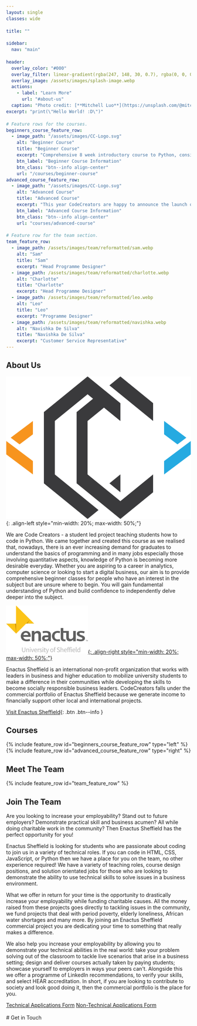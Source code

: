 ```yaml
---
layout: single
classes: wide

title: ""

sidebar:
  nav: "main"

header:
  overlay_color: "#000"
  overlay_filter: linear-gradient(rgba(247, 148, 30, 0.7), rgba(0, 0, 0, 0.7), rgba(37, 170, 225, 0.7))
  overlay_image: /assets/images/splash-image.webp
  actions:
    - label: "Learn More"
      url: "#about-us"
  caption: "Photo credit: [**Mitchell Luo**](https://unsplash.com/@mitchel3uo) | [**Original Image**](https://unsplash.com/photos/FWoq_ldWlNQ) | [**Licence**](https://unsplash.com/license)"
excerpt: "print(\"Hello World! :D\")"

# Feature rows for the courses.
beginners_course_feature_row:
  - image_path: "/assets/images/CC-Logo.svg"
    alt: "Beginner Course"
    title: "Beginner Course"
    excerpt: "Comprehensive 8 week introductory course to Python, consisting of a 1 hour lecture followed by a 1 hour seminar each week. Content covered includes Data Types and Structures, Control Flow, Functions, Modules and File Handling, with a certificate of recognition upon completion. Ideal for those with no prior experience who wish to gain a basic understanding of beginners Python and Programming. All sessions are recorded and they will be accessible by students who miss a session. The sessions are held on Sundays at 1pm, and are open to students as well as non-students."
    btn_label: "Beginner Course Information"
    btn_class: "btn--info align-center"
    url: "/courses/beginner-course"
advanced_course_feature_row:
  - image_path: "/assets/images/CC-Logo.svg"
    alt: "Advanced Course"
    title: "Advanced Course"
    excerpt: "This year CodeCreators are happy to announce the launch of our advanced course! The advance course builds on what is taught in the beginners course, and aims take foundational knowledge and teach real world application to ensure students know how to maximise their skills. We cover subjects such as web scraping, API, and object orientation. This course has a live lecture at 6pm on a wednesday, which is recorded in case you miss it, and a drop in session held at 1pm on a Sunday. The course is open for students as well as non-students."
    btn_label: "Advanced Course Information"
    btn_class: "btn--info align-center"
    url: "courses/advanced-course"

# Feature row for the team section.
team_feature_row:
  - image_path: /assets/images/team/reformatted/sam.webp
    alt: "Sam"
    title: "Sam"
    excerpt: "Head Programme Designer"
  - image_path: /assets/images/team/reformatted/charlotte.webp
    alt: "Charlotte"
    title: "Charlotte"
    excerpt: "Head Programme Designer"
  - image_path: /assets/images/team/reformatted/leo.webp
    alt: "Leo"
    title: "Leo"
    excerpt: "Programme Designer"
  - image_path: /assets/images/team/reformatted/navishka.webp
    alt: "Navishka De Silva"
    title: "Navishka De Silva"
    excerpt: "Customer Service Representative"
---
```


## About Us

![code creators logo](/assets/images/CC-Logo.svg){: .align-left style="min-width: 20%; max-width: 50%;"}

We are Code Creators - a student led project teaching students how to code in Python. We came together and created this course as we realised that, nowadays, there is an ever increasing demand for graduates to understand the basics of programming and in many jobs especially those involving quantitative aspects, knowledge of Python is becoming more desirable everyday. Whether you are aspiring to a career in analytics, computer science or looking to start a digital business, our aim is to provide comprehensive beginner classes for people who have an interest in the subject but are unsure where to begin. You will gain fundamental understanding of Python and build confidence to independently delve deeper into the subject. 

[![enactus sheffield logo](/assets/images/enactus-logo.webp){: .align-right style="min-width: 20%; max-width: 50%;"}](https://enactussheffield.org/)

Enactus Sheffield is an international non-profit organization that works with leaders in business and higher education to mobilize university students to make a difference in their communities while developing the skills to become socially responsible business leaders. CodeCreators falls under the commercial portfolio of Enactus Sheffield because we generate income to financially support other local and international projects.

[Visit Enactus Sheffield](https://enactussheffield.org/){: .btn .btn--info }

## Courses

{% include feature_row id="beginners_course_feature_row" type="left" %}
{% include feature_row id="advanced_course_feature_row" type="right" %}

## Meet The Team

{% include feature_row id="team_feature_row" %}

## Join The Team

Are you looking to increase your employability? Stand out to future employers? Demonstrate practical skill and business acumen? All while doing charitable work in the community? Then Enactus Sheffield has the perfect opportunity for you!

Enactus Sheffield is looking for students who are passionate about coding to join us in a variety of technical roles. If you can code in HTML, CSS, JavaScript, or Python then we have a place for you on the team, no other experience required! We have a variety of teaching roles, course design positions, and solution orientated jobs for those who are looking to demonstrate the ability to use technical skills to solve issues in a business environment.

What we offer in return for your time is the opportunity to drastically increase your employability while funding charitable causes. All the money raised from these projects goes directly to tackling issues in the community, we fund projects that deal with period poverty, elderly loneliness, African water shortages and many more. By joining an Enactus Sheffield commercial project you are dedicating your time to something that really makes a difference.

We also help you increase your employability by allowing you to demonstrate your technical abilities in the real world: take your problem solving out of the classroom to tackle live scenarios that arise in a business setting; design and deliver courses actually taken by paying students; showcase yourself to employers in ways your peers can't. Alongside this we offer a programme of LinkedIn recommendations, to verify your skills, and select HEAR accreditation. In short, if you are looking to contribute to society and look good doing it, then the commercial portfolio is the place for you.

<div class="flex-row">
  <a href="https://docs.google.com/forms/d/e/1FAIpQLSfkJYhukydqJ3jV8s02vFMytzesm8rOeX_fIBacLnZsRGmuGw/viewform?vc=0&amp;c=0&amp;w=1&amp;flr=0&amp;gxids=7628" rel="noopener" target="_blank" class="btn btn--info">Technical Applications Form</a>
  <a href="https://docs.google.com/forms/d/e/1FAIpQLSfBD93O3OY-SLlCq-U3XoxX20AIrJI4cB-UKjVqKZJIE2Iw6A/viewform?vc=0&amp;c=0&amp;w=1&amp;flr=0&amp;gxids=7628" rel="noopener" target="_blank" class="btn btn--info">Non-Technical Applications Form</a>
</div>
<br/>
# Get in Touch

<!--<a href="mailto:codecreators@enactussheffield.org" class="btn btn--info">Email Us</a>-->
<script src="https://apps.elfsight.com/p/platform.js" defer></script>
<div class="elfsight-app-858c15c8-4a3d-4d57-9739-38e2f9c299af"></div>